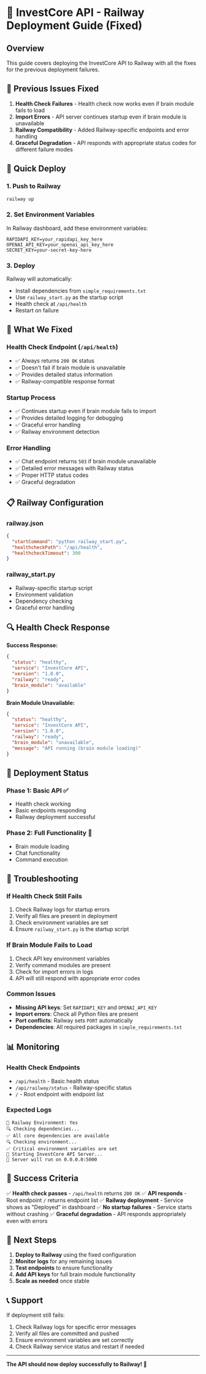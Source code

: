 # 🚂 InvestCore API - Railway Deployment Guide (Fixed)

## Overview
This guide covers deploying the InvestCore API to Railway with all the fixes for the previous deployment failures.

## 🚨 Previous Issues Fixed

1. **Health Check Failures** - Health check now works even if brain module fails to load
2. **Import Errors** - API server continues startup even if brain module is unavailable
3. **Railway Compatibility** - Added Railway-specific endpoints and error handling
4. **Graceful Degradation** - API responds with appropriate status codes for different failure modes

## 🚀 Quick Deploy

### 1. **Push to Railway**
```bash
railway up
```

### 2. **Set Environment Variables**
In Railway dashboard, add these environment variables:
```
RAPIDAPI_KEY=your_rapidapi_key_here
OPENAI_API_KEY=your_openai_api_key_here
SECRET_KEY=your-secret-key-here
```

### 3. **Deploy**
Railway will automatically:
- Install dependencies from `simple_requirements.txt`
- Use `railway_start.py` as the startup script
- Health check at `/api/health`
- Restart on failure

## 🔧 What We Fixed

### **Health Check Endpoint** (`/api/health`)
- ✅ Always returns `200 OK` status
- ✅ Doesn't fail if brain module is unavailable
- ✅ Provides detailed status information
- ✅ Railway-compatible response format

### **Startup Process**
- ✅ Continues startup even if brain module fails to import
- ✅ Provides detailed logging for debugging
- ✅ Graceful error handling
- ✅ Railway environment detection

### **Error Handling**
- ✅ Chat endpoint returns `503` if brain module unavailable
- ✅ Detailed error messages with Railway status
- ✅ Proper HTTP status codes
- ✅ Graceful degradation

## 📋 Railway Configuration

### **railway.json**
```json
{
  "startCommand": "python railway_start.py",
  "healthcheckPath": "/api/health",
  "healthcheckTimeout": 300
}
```

### **railway_start.py**
- Railway-specific startup script
- Environment validation
- Dependency checking
- Graceful error handling

## 🔍 Health Check Response

**Success Response:**
```json
{
  "status": "healthy",
  "service": "InvestCore API",
  "version": "1.0.0",
  "railway": "ready",
  "brain_module": "available"
}
```

**Brain Module Unavailable:**
```json
{
  "status": "healthy",
  "service": "InvestCore API",
  "version": "1.0.0",
  "railway": "ready",
  "brain_module": "unavailable",
  "message": "API running (brain module loading)"
}
```

## 🚦 Deployment Status

### **Phase 1: Basic API** ✅
- Health check working
- Basic endpoints responding
- Railway deployment successful

### **Phase 2: Full Functionality** 🔄
- Brain module loading
- Chat functionality
- Command execution

## 🐛 Troubleshooting

### **If Health Check Still Fails**
1. Check Railway logs for startup errors
2. Verify all files are present in deployment
3. Check environment variables are set
4. Ensure `railway_start.py` is the startup script

### **If Brain Module Fails to Load**
1. Check API key environment variables
2. Verify command modules are present
3. Check for import errors in logs
4. API will still respond with appropriate error codes

### **Common Issues**
- **Missing API keys**: Set `RAPIDAPI_KEY` and `OPENAI_API_KEY`
- **Import errors**: Check all Python files are present
- **Port conflicts**: Railway sets `PORT` automatically
- **Dependencies**: All required packages in `simple_requirements.txt`

## 📊 Monitoring

### **Health Check Endpoints**
- `/api/health` - Basic health status
- `/api/railway/status` - Railway-specific status
- `/` - Root endpoint with endpoint list

### **Expected Logs**
```
🚂 Railway Environment: Yes
🔍 Checking dependencies...
✅ All core dependencies are available
🔍 Checking environment...
✅ Critical environment variables are set
🚀 Starting InvestCore API Server...
📍 Server will run on 0.0.0.0:5000
```

## 🎯 Success Criteria

✅ **Health check passes** - `/api/health` returns `200 OK`
✅ **API responds** - Root endpoint `/` returns endpoint list
✅ **Railway deployment** - Service shows as "Deployed" in dashboard
✅ **No startup failures** - Service starts without crashing
✅ **Graceful degradation** - API responds appropriately even with errors

## 🚀 Next Steps

1. **Deploy to Railway** using the fixed configuration
2. **Monitor logs** for any remaining issues
3. **Test endpoints** to ensure functionality
4. **Add API keys** for full brain module functionality
5. **Scale as needed** once stable

## 📞 Support

If deployment still fails:
1. Check Railway logs for specific error messages
2. Verify all files are committed and pushed
3. Ensure environment variables are set correctly
4. Check Railway service status and restart if needed

---

**The API should now deploy successfully to Railway! 🎉**
